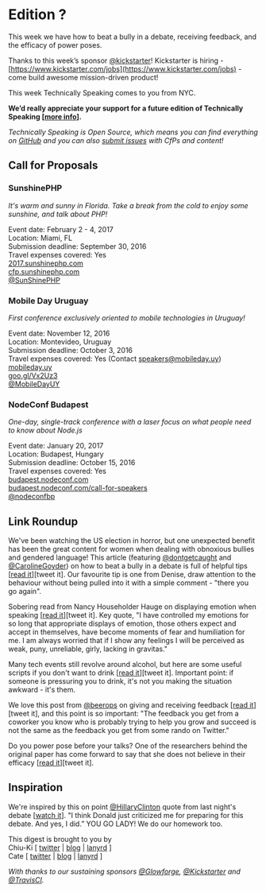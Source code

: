 # Edition ?

This week we have how to beat a bully in a debate, receiving feedback, and the efficacy of power poses.

Thanks to this week’s sponsor [@kickstarter](https://twitter.com/kickstarter)! Kickstarter is hiring - [https://www.kickstarter.com/jobs](https://www.kickstarter.com/jobs)  - come build awesome mission-driven product! 

This week Technically Speaking comes to you from NYC.

**We’d really appreciate your support for a future edition of Technically Speaking [[more info](http://www.techspeak.email/sponsorship/)].**  

*Technically Speaking is Open Source, which means you can find everything on [GitHub](https://github.com/catehstn/technically-speaking/) and you can also [submit issues](https://github.com/catehstn/technically-speaking/issues/new) with CfPs and content!*  

## Call for Proposals

### SunshinePHP
*It's warm and sunny in Florida. Take a break from the cold to enjoy some sunshine, and talk about PHP!*
 
Event date: February 2 - 4, 2017  
Location: Miami, FL  
Submission deadline: September 30, 2016  
Travel expenses covered: Yes  
[2017.sunshinephp.com](https://2017.sunshinephp.com/)  
[cfp.sunshinephp.com](https://cfp.sunshinephp.com/)  
[@SunShinePHP](https://twitter.com/SunShinePHP)


### Mobile Day Uruguay
*First conference exclusively oriented to mobile technologies in Uruguay!* 
 
Event date: November 12, 2016  
Location: Montevideo, Uruguay  
Submission deadline: October 3, 2016  
Travel expenses covered: Yes (Contact speakers@mobileday.uy)  
[mobileday.uy](http://mobileday.uy)  
[goo.gl/Vx2Uz3](https://goo.gl/Vx2Uz3)  
[@MobileDayUY](http://twitter.com/mobiledayuy)


### NodeConf Budapest
*One-day, single-track conference with a laser focus on what people need to know about Node.js*

Event date: January 20, 2017  
Location: Budapest, Hungary  
Submission deadline: October 15, 2016  
Travel expenses covered: Yes  
[budapest.nodeconf.com](http://budapest.nodeconf.com)  
[budapest.nodeconf.com/call-for-speakers](http://budapest.nodeconf.com/call-for-speakers)  
[@nodeconfbp](https://twitter.com/nodeconfbp)


## Link Roundup

We've been watching the US election in horror, but one unexpected benefit has been the great content for women when dealing with obnoxious bullies and gendered language! This article (featuring [@dontgetcaught](http://twitter.com/dontgetcaught) and [@CarolineGoyder](http://twitter.com/CarolineGoyder)) on how to beat a bully in a debate is full of helpful tips [[read it](http://qz.com/790454/a-strategy-to-help-hillary-clinton-beat-donald-trump-in-the-debates-can-also-help-you-defeat-the-office-bully/)][tweet it]. Our favourite tip is one from Denise, draw attention to the behaviour without being pulled into it with a simple comment - "there you go again". 

Sobering read from Nancy Householder Hauge on displaying emotion when speaking [[read it](http://consultingadultblog.blogspot.com/2016/09/speaking-as-woman.html)][tweet it]. Key quote, "I have controlled my emotions for so long that appropriate displays of emotion, those others expect and accept in themselves, have become moments of fear and humiliation for me.  I am always worried that if I show any feelings I will be perceived as weak, puny, unreliable, girly, lacking in gravitas."

Many tech events still revolve around alcohol, but here are some useful scripts if you don't want to drink [[read it](https://captainawkward.com/2016/09/26/905-im-a-college-student-who-doesnt-drink-how-can-i-make-my-peers-understand-that-without-killing-the-mood/)][tweet it]. Important point: if someone is pressuring you to drink, it's not you making the situation awkward - it's them.

We love this post from [@beerops](http://twitter.com/beerops) on giving and receiving feedback [[read it](https://beero.ps/2016/09/26/on-giving-and-receiving-feedback/)][tweet it], and this point is so important: "The feedback you get from a coworker you know who is probably trying to help you grow and succeed is not the same as the feedback you get from some rando on Twitter."

Do you power pose before your talks? One of the researchers behind the original paper has come forward to say that she does not believe in their efficacy [[read it](http://nymag.com/scienceofus/2016/09/power-poses-co-author-i-dont-think-power-poses-are-real.html)][tweet it].

## Inspiration

We're inspired by this on point [@HillaryClinton](http://twitter.com/HillaryClinton) quote from last night's debate [[watch it](https://twitter.com/politico/status/780589215054790656)]. "I think Donald just criticized me for preparing for this debate. And yes, I did.” YOU GO LADY! We do our homework too.


This digest is brought to you by  
Chiu-Ki [ [twitter](https://twitter.com/chiuki) | [blog](http://blog.sqisland.com/) | [lanyrd](http://lanyrd.com/profile/chiuki/) ]  
Cate [ [twitter](https://twitter.com/catehstn) | [blog](http://www.catehuston.com/blog/) | [lanyrd](http://lanyrd.com/profile/catehstn/) ]

*With thanks to our sustaining sponsors [@Glowforge](http://twitter.com/glowforge), [@Kickstarter](http://twitter.com/kickstarter) and [@TravisCI](http://twitter.com/travisci).*
